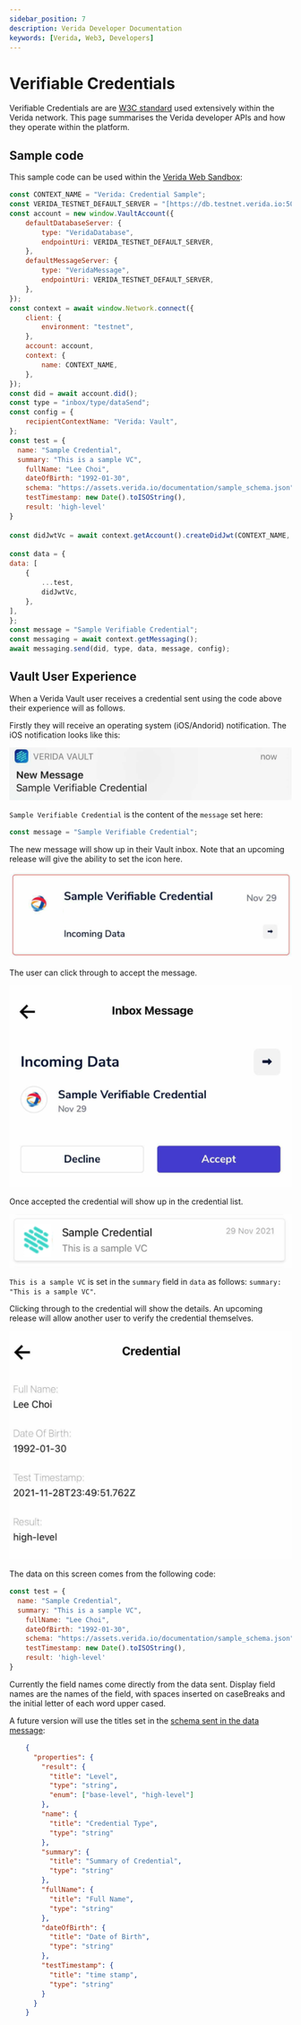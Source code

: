 ```yaml
---
sidebar_position: 7
description: Verida Developer Documentation
keywords: [Verida, Web3, Developers]
---
```

# Verifiable Credentials

Verifiable Credentials are are [W3C standard](https://www.w3.org/TR/vc-data-model/) used extensively within the Verida network. This page summarises the Verida developer APIs and how they operate within the platform. 

## Sample code

This sample code can be used within the [Verida Web Sandbox](https://web-sandbox.demos.testnet.verida.io/):

```jsx
const CONTEXT_NAME = "Verida: Credential Sample";
const VERIDA_TESTNET_DEFAULT_SERVER = "[https://db.testnet.verida.io:5002/](https://db.testnet.verida.io:5002/)";
const account = new window.VaultAccount({
	defaultDatabaseServer: {
		type: "VeridaDatabase",
		endpointUri: VERIDA_TESTNET_DEFAULT_SERVER,
	},
	defaultMessageServer: {
		type: "VeridaMessage",
		endpointUri: VERIDA_TESTNET_DEFAULT_SERVER,
	},
});
const context = await window.Network.connect({
	client: {
		environment: "testnet",
	},
	account: account,
	context: {
		name: CONTEXT_NAME,
	},
});
const did = await account.did();
const type = "inbox/type/dataSend";
const config = {
	recipientContextName: "Verida: Vault",
};
const test = {
  name: "Sample Credential",
  summary: "This is a sample VC",
	fullName: "Lee Choi",
	dateOfBirth: "1992-01-30",
	schema: "https://assets.verida.io/documentation/sample_schema.json",
	testTimestamp: new Date().toISOString(),
	result: 'high-level'
}

const didJwtVc = await context.getAccount().createDidJwt(CONTEXT_NAME, test);

const data = {
data: [
	{
		...test,
		didJwtVc,
	},
],
};
const message = "Sample Verifiable Credential";
const messaging = await context.getMessaging();
await messaging.send(did, type, data, message, config);
```

## Vault User Experience

 

When a Verida Vault user receives a credential sent using the code above their experience will as follows. 

Firstly they will receive an operating system (iOS/Andorid) notification. The iOS notification looks like this:

![Untitled](verifiable_credentials/untitled.png)

`Sample Verifiable Credential` is the content of the `message` set here:

```jsx
const message = "Sample Verifiable Credential";
```

The new message will show up in their Vault inbox. Note that an upcoming release will give the ability to set the icon here. 

![Untitled](verifiable_credentials/untitled1.png)

The user can click through to accept the message.

![Untitled](verifiable_credentials/untitled2.png)

Once accepted the credential will show up in the credential list. 

![Untitled](verifiable_credentials/untitled3.png)

`This is a sample VC` is set in the `summary` field in `data` as follows: `summary: "This is a sample VC"`.

Clicking through to the credential will show the details. An upcoming release will allow another user to verify the credential themselves. 

![Untitled](verifiable_credentials/untitled4.png)

The data on this screen comes from the following code:

```jsx
const test = {
  name: "Sample Credential",
  summary: "This is a sample VC",
	fullName: "Lee Choi",
	dateOfBirth: "1992-01-30",
	schema: "https://assets.verida.io/documentation/sample_schema.json",
	testTimestamp: new Date().toISOString(),
	result: 'high-level'
}
```

Currently the field names come directly from the data sent. Display field names are the names of the field, with spaces inserted on caseBreaks and the initial letter of each word upper cased. 

 A future version will use the titles set in the [schema sent in the data message](https://assets.verida.io/documentation/sample_schema.json):

```json
    {
      "properties": {
        "result": {
          "title": "Level",
          "type": "string",
          "enum": ["base-level", "high-level"]
        },
        "name": {
          "title": "Credential Type",
          "type": "string"
        },
        "summary": {
          "title": "Summary of Credential",
          "type": "string"
        },
        "fullName": {
          "title": "Full Name",
          "type": "string"
        },
        "dateOfBirth": {
          "title": "Date of Birth",
          "type": "string"
        },
        "testTimestamp": {
          "title": "time stamp",
          "type": "string"
        }
      }
    }
```